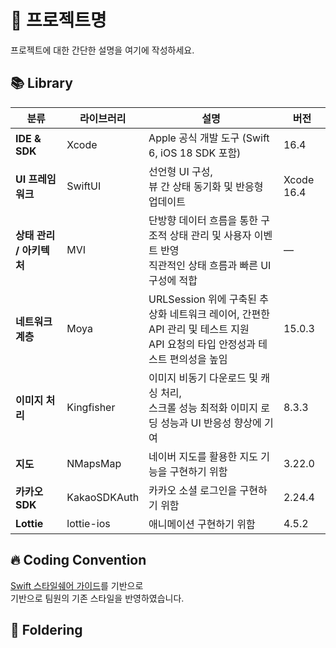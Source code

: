 # 📱 프로젝트명

프로젝트에 대한 간단한 설명을 여기에 작성하세요.

## 📚 Library

| 분류 | 라이브러리 | 설명 | 버전 |
|------|-----------|------|------|
| **IDE & SDK** | Xcode | Apple 공식 개발 도구 (Swift 6, iOS 18 SDK 포함) | 16.4 |
| **UI 프레임워크** | SwiftUI | 선언형 UI 구성,<br/>뷰 간 상태 동기화 및 반응형 업데이트 | Xcode 16.4 |
| **상태 관리 / 아키텍처** | MVI | 단방향 데이터 흐름을 통한 구조적 상태 관리 및 사용자 이벤트 반영<br/>직관적인 상태 흐름과 빠른 UI 구성에 적합 | — |
| **네트워크 계층** | Moya | URLSession 위에 구축된 추상화 네트워크 레이어, 간편한 API 관리 및 테스트 지원<br/>API 요청의 타입 안정성과 테스트 편의성을 높임 | 15.0.3 |
| **이미지 처리** | Kingfisher | 이미지 비동기 다운로드 및 캐싱 처리,<br/>스크롤 성능 최적화 이미지 로딩 성능과 UI 반응성 향상에 기여 | 8.3.3 |
| **지도** | NMapsMap | 네이버 지도를 활용한 지도 기능을 구현하기 위함 | 3.22.0 |
| **카카오 SDK** | KakaoSDKAuth | 카카오 소셜 로그인을 구현하기 위함 | 2.24.4 |
| **Lottie** | lottie-ios | 애니메이션 구현하기 위함 | 4.5.2 |

## 🔥 Coding Convention

[Swift 스타일쉐어 가이드](https://github.com/StyleShare/swift-style-guide)를 기반으로  
기반으로 팀원의 기존 스타일을 반영하였습니다.

## 📁 Foldering

